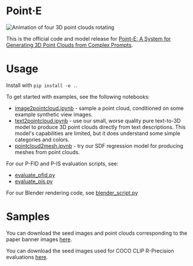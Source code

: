 # Point·E

![Animation of four 3D point clouds rotating](point_e/examples/paper_banner.gif)

This is the official code and model release for [Point-E: A System for Generating 3D Point Clouds from Complex Prompts](https://arxiv.org/abs/2212.08751).

# Usage

Install with `pip install -e .`.

To get started with examples, see the following notebooks:

 * [image2pointcloud.ipynb](point_e/examples/image2pointcloud.ipynb) - sample a point cloud, conditioned on some example synthetic view images.
 * [text2pointcloud.ipynb](point_e/examples/text2pointcloud.ipynb) - use our small, worse quality pure text-to-3D model to produce 3D point clouds directly from text descriptions. This model's capabilities are limited, but it does understand some simple categories and colors.
 * [pointcloud2mesh.ipynb](point_e/examples/pointcloud2mesh.ipynb) - try our SDF regression model for producing meshes from point clouds.

For our P-FID and P-IS evaluation scripts, see:

 * [evaluate_pfid.py](point_e/evals/scripts/evaluate_pfid.py)
 * [evaluate_pis.py](point_e/evals/scripts/evaluate_pis.py)

For our Blender rendering code, see [blender_script.py](point_e/evals/scripts/blender_script.py)

# Samples

You can download the seed images and point clouds corresponding to the paper banner images [here](https://openaipublic.azureedge.net/main/point-e/banner_pcs.zip).

You can download the seed images used for COCO CLIP R-Precision evaluations [here](https://openaipublic.azureedge.net/main/point-e/coco_images.zip).
